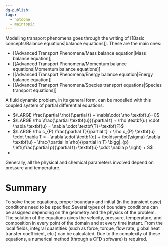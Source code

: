 ```yaml
---
dg-publish: 
tags:
  - notdone
  - maintopic
---
```

Modelling transport phenomena goes through the writing of [[Basic concepts/Balance equations|balance equations]].
These are the main ones:
- [[Advanced Transport Phenomena/Mass balance equation|Mass balance equation]]
- [[Advanced Transport Phenomena/Momentum balance equations|Momentum balance equations]]
- [[Advanced Transport Phenomena/Energy balance equation|Energy balance equation]]
- [[Advanced Transport Phenomena/Species transport equations|Species transport equations]]

A fluid dynamic problem, in its general form, can be modelled with this coupled system of partial differential equations:
- $\LARGE \frac{\partial \rho}{\partial t} + \nabla\cdot \rho \textbf{u}=0$
- $\LARGE \rho \frac{\partial \textbf{u}}{\partial t} + \rho \textbf{u} \cdot \nabla \textbf{u} = \nabla \cdot \textbf{T}+\textbf{F}$
- $\LARGE \rho c_{P} \frac{\partial T}{\partial t} + \rho c_{P} \textbf{u} \cdot \nabla T = - \nabla \cdot \textbf{q} + \boldsymbol{\sigma} :\nabla \textbf{u} - \frac{\partial ln \rho}{\partial ln T} \bigg|_{p} \left(\frac{\partial p}{\partial t}+\textbf{u} \cdot \nabla p \right) + S$
- 
Generally, all the physical and chemical parameters involved depend on pressure and temperature.
# Summary
To solve these equations, proper boundary and initial (in the transient case) conditions need to be specified.Several types of boundary conditions can be assigned depending on the geometry and the physics of the problem. 
The solution of the equations gives the velocity, pressure, temperature, and composition in every point of the domain and at every time instant.
From the local fields, integral quantities (such as force, torque, flow rate, global heat transfer coefficient, etc.) can be calculated.
Due to the complexity of these equations, a numerical method (through a CFD software) is required.
